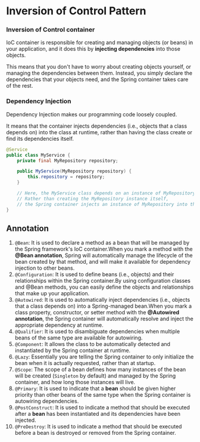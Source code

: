 #  Inversion of Control Pattern

### Inversion of Control container
IoC container is responsible for creating and managing objects (or beans) in your application, and it does this by **injecting dependencies** into those objects.

This means that you don't have to worry about creating objects yourself, or managing the dependencies between them. Instead, you simply declare the dependencies that your objects need, and the Spring container takes care of the rest.



### Dependency Injection
Dependency Injection makes our programming code loosely coupled.

It means that the container injects dependencies (i.e., objects that a class depends on) into the class at runtime, rather than having the class create or find its dependencies itself.

```java
@Service
public class MyService {
    private final MyRepository repository;

    public MyService(MyRepository repository) {
        this.repository = repository;
    }

    // Here, the MyService class depends on an instance of MyRepository. 
    // Rather than creating the MyRepository instance itself, 
    // the Spring container injects an instance of MyRepository into the MyService constructor at runtime.
}

```

## Annotation

1. ``@Bean``: It is used to declare a method as a bean that will be managed by the Spring framework's IoC container.When you mark a method with the **@Bean annotation**, Spring will automatically manage the lifecycle of the bean created by that method, and will make it available for dependency injection to other beans.
2. ``@Configuration``: It is used to define beans (i.e., objects) and their relationships within the Spring container.By using configuration classes and @Bean methods, you can easily define the objects and relationships that make up your application.
3. ``@Autowired``: It is used to automatically inject dependencies (i.e., objects that a class depends on) into a Spring-managed bean.When you mark a class property, constructor, or setter method with the **@Autowired annotation**, the Spring container will automatically resolve and inject the appropriate dependency at runtime.
4. ``@Qualifier``: It is used to disambiguate dependencies when multiple beans of the same type are available for autowiring.
5. ``@Component``: It allows the class to be automatically detected and instantiated by the Spring container at runtime.
5. ``@Lazy``: Essentially you are telling the Spring container to only initialize the bean when it is actually requested, rather than at startup.
6. ``@Scope``: The scope of a bean defines how many instances of the bean will be created (```Singleton``` by default) and managed by the Spring container, and how long those instances will live.
7. ``@Primary``: It  is used to indicate that a **bean** should be given higher priority than other beans of the same type when the Spring container is autowiring dependencies.
8. ``@PostConstruct``: It is used to indicate a method that should be executed after a **bean** has been instantiated and its dependencies have been injected.
9. ``@PreDestroy``: It is used to indicate a method that should be executed before a bean is destroyed or removed from the Spring container.